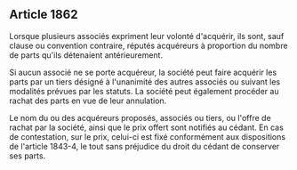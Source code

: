 Article 1862
----
Lorsque plusieurs associés expriment leur volonté d'acquérir, ils sont, sauf
clause ou convention contraire, réputés acquéreurs à proportion du nombre de
parts qu'ils détenaient antérieurement.

Si aucun associé ne se porte acquéreur, la société peut faire acquérir les parts
par un tiers désigné à l'unanimité des autres associés ou suivant les modalités
prévues par les statuts. La société peut également procéder au rachat des parts
en vue de leur annulation.

Le nom du ou des acquéreurs proposés, associés ou tiers, ou l'offre de rachat
par la société, ainsi que le prix offert sont notifiés au cédant. En cas de
contestation, sur le prix, celui-ci est fixé conformément aux dispositions de
l'article 1843-4, le tout sans préjudice du droit du cédant de conserver ses
parts.
